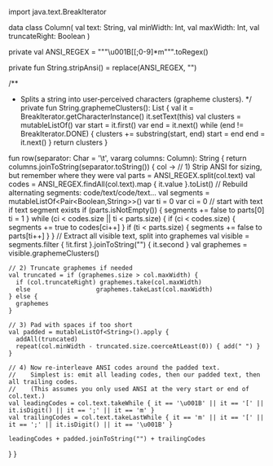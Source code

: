 import java.text.BreakIterator

data class Column(
    val text: String,
    val minWidth: Int,
    val maxWidth: Int,
    val truncateRight: Boolean
)

private val ANSI_REGEX = """\u001B\[[;0-9]*m""".toRegex()

private fun String.stripAnsi() = replace(ANSI_REGEX, "")

/** 
 * Splits a string into user‐perceived characters (grapheme clusters). 
 */
private fun String.graphemeClusters(): List<String> {
  val it = BreakIterator.getCharacterInstance()
  it.setText(this)
  val clusters = mutableListOf<String>()
  var start = it.first()
  var end = it.next()
  while (end != BreakIterator.DONE) {
    clusters += substring(start, end)
    start = end
    end = it.next()
  }
  return clusters
}

fun row(separator: Char = '\t', vararg columns: Column): String {
  return columns.joinToString(separator.toString()) { col ->
    // 1) Strip ANSI for sizing, but remember where they were
    val parts = ANSI_REGEX.split(col.text)
    val codes = ANSI_REGEX.findAll(col.text).map { it.value }.toList()
    // Rebuild alternating segments: code/text/code/text...
    val segments = mutableListOf<Pair<Boolean,String>>()
    var ti = 0
    var ci = 0
    // start with text if text segment exists
    if (parts.isNotEmpty()) {
      segments += false to parts[0]
      ti = 1
    }
    while (ci < codes.size || ti < parts.size) {
      if (ci < codes.size) {
        segments += true to codes[ci++]
      }
      if (ti < parts.size) {
        segments += false to parts[ti++]
      }
    }
    // Extract all visible text, split into graphemes
    val visible = segments.filter { !it.first }.joinToString("") { it.second }
    val graphemes = visible.graphemeClusters()

    // 2) Truncate graphemes if needed
    val truncated = if (graphemes.size > col.maxWidth) {
      if (col.truncateRight) graphemes.take(col.maxWidth)
      else                  graphemes.takeLast(col.maxWidth)
    } else {
      graphemes
    }

    // 3) Pad with spaces if too short
    val padded = mutableListOf<String>().apply {
      addAll(truncated)
      repeat(col.minWidth - truncated.size.coerceAtLeast(0)) { add(" ") }
    }

    // 4) Now re‐interleave ANSI codes around the padded text.
    //    Simplest is: emit all leading codes, then our padded text, then all trailing codes.
    //    (This assumes you only used ANSI at the very start or end of col.text.)
    val leadingCodes = col.text.takeWhile { it == '\u001B' || it == '[' || it.isDigit() || it == ';' || it == 'm' }
    val trailingCodes = col.text.takeLastWhile { it == 'm' || it == '[' || it == ';' || it.isDigit() || it == '\u001B' }

    leadingCodes + padded.joinToString("") + trailingCodes
  }
}
